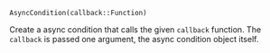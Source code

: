 ```
AsyncCondition(callback::Function)
```

Create a async condition that calls the given `callback` function. The `callback` is passed one argument, the async condition object itself.
